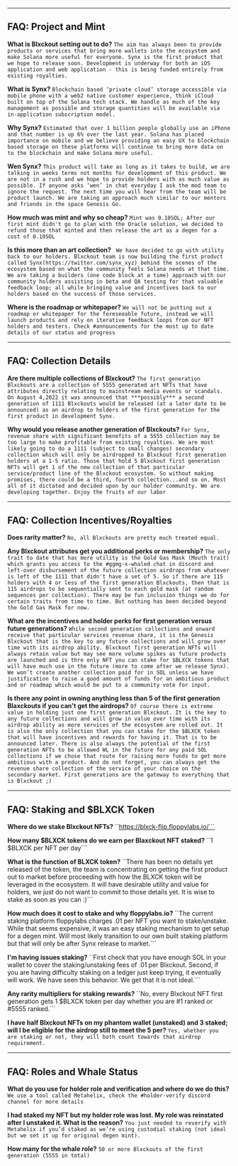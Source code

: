 ------------------------------------------
FAQ: Project and Mint
------------------------------------------
**What is Blxckout setting out to do?**
```The aim has always been to provide products or services that bring more wallets into the ecosystem and make Solana more useful for everyone. Synx is the first product that we hope to release soon. Development is underway for both an iOS application and web application - this is being funded entirely from existing royalties. ```

**What is Synx?**
```Blockchain based ‘private cloud’ storage accessible via mobile phone with a web2 native customer experience, think iCloud built on top of the Solana tech stack. We handle as much of the key management as possible and storage quantities will be available via in-application subscription model. ```

**Why Synx?**
```Estimated that over 1 billion people globally use an iPhone and that number is up 6% over the last year. Solana has placed importance on mobile and we believe providing an easy UX to blockchain based storage on these platforms will continue to bring more data on to the blockchain and make Solana more useful.```

**Wen Synx?**
```This product will take as long as it takes to build, we are talking in weeks terms not months for development of this product. We are not in a rush and we hope to provide holders with as much value as possible. If anyone asks ‘wen’ in chat everyday I ask the mod team to ignore the request. The next time you will hear from the team will be product launch. We are taking an approach much similar to our mentors and friends in the space Genesis Go.```

**How much was mint and why so cheap?**
```Mint was 0.10SOL; After our first mint didn't go to plan with the Oracle solution, we decided to refund those that minted and then release the art as a degen for a cost of 0.10SOL```

**Is this more than an art collection?**
``` We have decided to go with utility back to our holders. Blxckout team is now building the first product called Synx(https://twitter.com/synx_xyz) behind the scenes of the ecosystem based on what the community feels Solana needs at that time. We are taking a builders (one code block at a time) approach with our community holders assisting in beta and QA testing for that valuable feedback loop; all while bringing value and incentives back to our holders based on the success of those services.```

**Where is the roadmap or whitepaper?**
```We will not be putting out a roadmap or whitepaper for the foreseeable future, instead we will launch products and rely on iterative feedback loops from our NFT holders and testers. Check #announcements for the most up to date details of our status and progress```

------------------------------------------
FAQ: Collection Details
------------------------------------------
**Are there multiple collections of Blxckout?**
```The first generation Blxckouts are a collection of 5555 generated art NFTs that have attributes directly relating to mainstream media events or scandals. On August 4,2022 it was announced that ***possibly*** a second generation of 1111 Blxckouts would be released (at a later date to be announced) as an airdrop to holders of the first generation for the first product in development Synx.```

**Why would you release another generation of Blxckouts?**
```For Synx, revenue share with significant benefits of a 5555 collection may be too large to make profitable from existing royalties. We are most likely going to do a 1111 (subject to small changes) secondary collection which will only be airdropped to Blxckout first generation holders at a 1-5 ratio. Those that hold 5 Blxckout first generation NFTs will get 1 of the new collection of that particular service/product line of the Blxckout ecosystem. So without making promises, there could be a third, fourth collection...and so on. Most all of it dictated and decided upon by our holder community. We are developing together. Enjoy the fruits of our labor```

------------------------------------------
FAQ: Collection Incentives/Royalties
------------------------------------------
**Does rarity matter?**
```No, all Blxckouts are pretty much treated equal.```

**Any Blxckout attributes get you additional perks or membership?**
```The only trait to date that has more utility is the Gold Gas Mask (Mouth trait) which grants you access to the #ggmg-x-whaled chat in discord and left-over disbursement of the future collection airdrops from whatever is left of the 1111 that didn't have a set of 5. So if there are 115 holders with 4 or less of the first generation Blxckouts, then that is 115 airdrops to be sequentially sent to each gold mask (at random sequences per collection). There may be fun inclusion things we do for certain traits from time to time. But nothing has been decided beyond the Gold Gas Mask for now.```

**What are the incentives and holder perks for first generation versus future generations?**
```While second generation collections and onward receive that particular services revenue share, it is the Genesis Blxckout that is the key to any future collections and will grow over time with its airdrop ability. Blxckout first generation NFTs will always retain value but may see more volume spikes as future products are launched and is thre only NFT you can stake for $BLXCK tokens that will have much use in the future (more to come after we release Synx). We won’t create another collection paid for in SOL unless we have justification to raise a good amount of funds for an ambitious product and or roadmap which would be put to a community vote for input.```

**Is there any point in owning anything less than 5 of the first generation Blaxckouts if you can't get the airdrops?**
```Of course there is extreme value in holding just one first generation Blxckout. It is the key to any future collections and will grow in value over time with its airdrop ability as more services of the ecosystem are rolled out. It is also the only collection that you can stake for the $BLXCK token that will have incentives and rewards for having it. That is to be announced later. There is also always the potential of the first generation NFTs to be allowed WL in the future for any paid SOL collections if we chose that route for raising more funds to get more ambitious with a product. And do not forget, you can always get the revenue share collection of the service of your choice on the secondary market. First generations are the gateway to everything that is Blxckout ;)```

---------------------------------------
FAQ: Staking and $BLXCK Token
---------------------------------------
**Where do we stake Blxckout NFTs?**
``https://blxck-flip.floppylabs.io/```

**How many $BLXCK tokens do we earn per Blaxckout NFT staked?**
``1 $BLXCK per NFT per day```

**What is the function of BLXCK token?**
``There has been no details yet released of the token, the team is concentrating on getting the first product out to market before proceeding with how the BLXCK token will be leveraged in the ecosystem. It will have desirable utility and value for holders, we just do not want to commit to those details yet. It is wise to stake as soon as you can :)```

**How much does it cost to stake and why floppylabs.io?**
``The current staking platform floppylabs charges .01 per NFT you want to stake/unstake. While that seems expensive, it was an easy staking mechanism to get setup for a degen mint. Will most likely transition to our own built staking platform but that will only be after Synx release to market.```

**I'm having issues staking?**
``First check that you have enough SOL in your wallet to cover the staking/unstaking fees of .01 per Blxckout. Second, if you are having difficulty staking on a ledger just keep trying, it eventually will work. We have seen this behavior. We get that it is not ideal.```

**Any rarity multipliers for staking rewards?**
``No, every Blxckout NFT first generation gets 1 $BLXCK token per day whether you are #1 ranked or #5555 ranked.```

**I have half Blxckout NFTs on my phantom wallet (unstaked) and 3 staked; will I be eligible for the airdrop still to meet the 5 per?**
``Yes, whether you are staking or not, they will both count towards that airdrop requirement.``

------------------------------------------
FAQ: Roles and Whale Status
------------------------------------------
**What do you use for holder role and verification and where do we do this?**
```We use a tool called Metahelix, check the #holder-verify discord channel for more details```

**I had staked my NFT but my holder role was lost. My role was reinstated after I unstaked it. What is the reason?**
```You just needed to reverify with Metahelix if you’d staked as we’re using custodial staking (not ideal but we set it up for original degen mint).```

**How many for the whale role?**
```50 or more Blxckouts of the first generation (5555 in total)```
